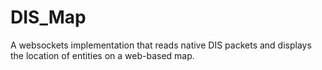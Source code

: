 # DIS_Map
A websockets implementation that reads native DIS packets and displays the location of entities on a web-based map.
